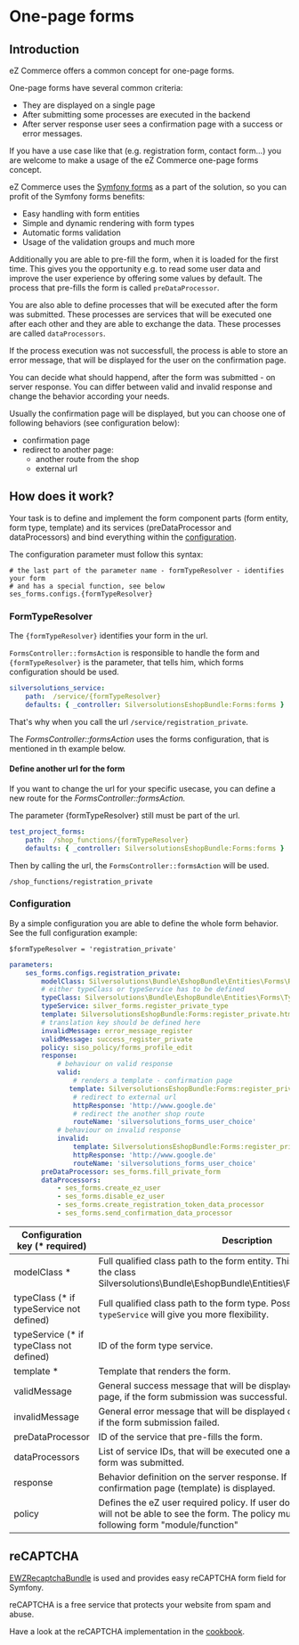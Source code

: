 # One-page forms

## Introduction

eZ Commerce offers a common concept for one-page forms.

One-page forms have several common criteria:

- They are displayed on a single page
- After submitting some processes are executed in the backend
- After server response user sees a confirmation page with a success or error messages.

If you have a use case like that (e.g. registration form, contact form...) you are welcome to make a usage of the eZ Commerce one-page forms concept.

eZ Commerce uses the [Symfony forms](http://symfony.com/doc/current/forms.html) as a part of the solution, so you can profit of the Symfony forms benefits:

- Easy handling with form entities
- Simple and dynamic rendering with form types
- Automatic forms validation
- Usage of the validation groups and much more

Additionally you are able to pre-fill the form, when it is loaded for the first time. This gives you the opportunity e.g. to read some user data and improve the user experience by offering some values by default. The process that pre-fills the form is called `preDataProcessor`.

You are also able to define processes that will be executed after the form was submitted. These processes are services that will be executed one after each other and they are able to exchange the data. These processes are called `dataProcessors`.

If the process execution was not successfull, the process is able to store an error message, that will be displayed for the user on the confirmation page.

You can decide what should happend, after the form was submitted - on server response. You can differ between valid and invalid response and change the  behavior according your needs.

Usually the confirmation page will be displayed, but you can choose one of following behaviors (see configuration below):

- confirmation page
- redirect to another page:
  - another route from the shop
  - external url

## How does it work?

Your task is to define and implement the form component parts (form entity, form type, template) and its services (preDataProcessor and dataProcessors) and bind everything within the [configuration](#One-pageforms-config).

The configuration parameter must follow this syntax:

``` 
# the last part of the parameter name - formTypeResolver - identifies your form 
# and has a special function, see below
ses_forms.configs.{formTypeResolver}
```

### FormTypeResolver

The `{formTypeResolver}` identifies your form in the url.

`FormsController::formsAction` is responsible to handle the form and `{formTypeResolver}` is the parameter, that tells him, which forms configuration should be used.

``` yaml
silversolutions_service:
    path:  /service/{formTypeResolver}
    defaults: { _controller: SilversolutionsEshopBundle:Forms:forms }
```

That's why when you call the url `/service/registration_private`.

The *FormsController::formsAction* uses the forms configuration, that is mentioned in th example below.

#### Define another url for the form

If you want to change the url for your specific usecase, you can define a new route for the *FormsController::formsAction.*

The parameter {formTypeResolver} still must be part of the url.

``` yaml
test_project_forms:
    path:  /shop_functions/{formTypeResolver}
    defaults: { _controller: SilversolutionsEshopBundle:Forms:forms }
```

Then by calling the url, the `FormsController::formsAction` will be used.

``` 
/shop_functions/registration_private
```

### Configuration

By a simple configuration you are able to define the whole form behavior. See the full configuration example:

`$formTypeResolver = 'registration_private'` 

``` yaml
parameters:
    ses_forms.configs.registration_private:
        modelClass: Silversolutions\Bundle\EshopBundle\Entities\Forms\RegisterPrivate
        # either typeClass or typeService has to be defined
        typeClass: Silversolutions\Bundle\EshopBundle\Entities\Forms\Types\RegisterPrivateType
        typeService: silver_forms.register_private_type
        template: SilversolutionsEshopBundle:Forms:register_private.html.twig
        # translation key should be defined here
        invalidMessage: error_message_register
        validMessage: success_register_private 
        policy: siso_policy/forms_profile_edit
        response:
            # behaviour on valid response
            valid:
                # renders a template - confirmation page
               template: SilversolutionsEshopBundle:Forms:register_private_valid.html.twig
                # redirect to external url              
                httpResponse: 'http://www.google.de'
                # redirect the another shop route
                routeName: 'silversolutions_forms_user_choice'
            # behaviour on invalid response         
            invalid:         
                template: SilversolutionsEshopBundle:Forms:register_private_valid.html.twig
                httpResponse: 'http://www.google.de'
                routeName: 'silversolutions_forms_user_choice'
        preDataProcessor: ses_forms.fill_private_form
        dataProcessors:            
            - ses_forms.create_ez_user
            - ses_forms.disable_ez_user
            - ses_forms.create_registration_token_data_processor
            - ses_forms.send_confirmation_data_processor
```

|Configuration key (* required)|Description|
|--- |--- |
|modelClass *|Full qualified class path to the form entity. This class needs to extend the class Silversolutions\Bundle\EshopBundle\Entities\Forms\AbstractFormEntity|
|typeClass (* if typeService not defined)|Full qualified class path to the form type. Possible, but usage of `typeService` will give you more flexibility.|
|typeService (* if typeClass not defined)|ID of the form type service.|
|template *|Template that renders the form.|
|validMessage|General success message that will be displayed on the confirmation page, if the form submission was successful.|
|invalidMessage|General error message that will be displayed on the confirmation page, if the form submission failed.|
|preDataProcessor|ID of the service that pre-fills the form.|
|dataProcessors|List of service IDs, that will be executed one after each other after the form was submitted.|
|response|Behavior definition on the server response. If not defined, the confirmation page (template) is displayed.|
|policy|Defines the eZ user required policy. If user doesn't have the policy, he will not be able to see the form. The policy must be defined in following form "module/function"|

## reCAPTCHA

[EWZRecaptchaBundle](https://github.com/excelwebzone/EWZRecaptchaBundle) is used and provides easy reCAPTCHA form field for Symfony.

reCAPTCHA is a free service that protects your website from spam and abuse.

Have a look at the reCAPTCHA implementation in the [cookbook](one_page_forms_cookbook.md).
